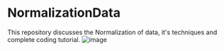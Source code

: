 # NormalizationData
This repository discusses the Normalization of data, it's techniques and complete coding tutorial.
![image](https://user-images.githubusercontent.com/71919335/133934944-9f0fe074-f24b-4efb-b18d-fd009586e2c6.png)
